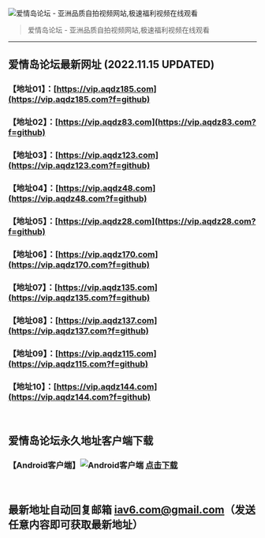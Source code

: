 ![爱情岛论坛 - 亚洲品质自拍视频网站,极速福利视频在线观看](http://ww1.sinaimg.cn/large/007drMcOgy1g5i6x3ua0xj30eg0393yo.jpg)
> 爱情岛论坛 - 亚洲品质自拍视频网站,极速福利视频在线观看

---

## 爱情岛论坛最新网址 (2022.11.15 UPDATED)
### 【地址01】：[https://vip.aqdz185.com](https://vip.aqdz185.com?f=github)
### 【地址02】：[https://vip.aqdz83.com](https://vip.aqdz83.com?f=github)
### 【地址03】：[https://vip.aqdz123.com](https://vip.aqdz123.com?f=github)
### 【地址04】：[https://vip.aqdz48.com](https://vip.aqdz48.com?f=github)
### 【地址05】：[https://vip.aqdz28.com](https://vip.aqdz28.com?f=github)
### 【地址06】：[https://vip.aqdz170.com](https://vip.aqdz170.com?f=github)
### 【地址07】：[https://vip.aqdz135.com](https://vip.aqdz135.com?f=github)
### 【地址08】：[https://vip.aqdz137.com](https://vip.aqdz137.com?f=github)
### 【地址09】：[https://vip.aqdz115.com](https://vip.aqdz115.com?f=github)
### 【地址10】：[https://vip.aqdz144.com](https://vip.aqdz144.com?f=github)
<br>

## 爱情岛论坛永久地址客户端下载
### 【Android客户端】![Android客户端](https://ww1.sinaimg.cn/large/007drMcOgy1fzljgv278jj300f00ia9t.jpg) [点击下载](https://app.aqdlt.app/v1/aqdlt_android_0828.apk)

<br>

## 最新地址自动回复邮箱 [iav6.com@gmail.com](mailto:iav6.com@gmail.com)（发送任意内容即可获取最新地址）
